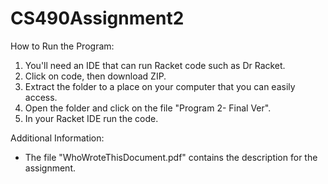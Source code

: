 # CS490Assignment2
How to Run the Program:
  1. You'll need an IDE that can run Racket code such as Dr Racket.
  2. Click on code, then download ZIP.
  3. Extract the folder to a place on your computer that you can easily access.
  4. Open the folder and click on the file "Program 2- Final Ver".
  5. In your Racket IDE run the code.

Additional Information:
  * The file "WhoWroteThisDocument.pdf" contains the description for the assignment. 
